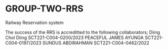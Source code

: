 # GROUP-TWO-RRS
Railway Reservation system 

The success of the RRS is accreditted to the following collaborators;
Diing Chol Diing SCT221-C004-0200/2023
PEACEFUL JAMES AYUNGA SCT221-C004-0197/2023
SUNDUS ABDIRAHMAN SCT221-C004-0462/2022



